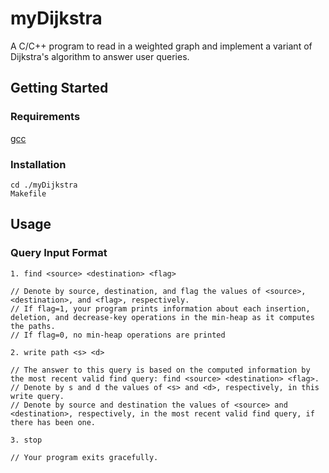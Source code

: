 # myDijkstra

A C/C++ program to read in a weighted graph and implement a variant of Dijkstra's algorithm to answer user queries.

## Getting Started

### Requirements

[gcc](https://gcc.gnu.org/)

### Installation

```
cd ./myDijkstra
Makefile
```
## Usage

### Query Input Format

```
1. find <source> <destination> <flag>

// Denote by source, destination, and flag the values of <source>, <destination>, and <flag>, respectively.
// If flag=1, your program prints information about each insertion, deletion, and decrease-key operations in the min-heap as it computes the paths.
// If flag=0, no min-heap operations are printed

2. write path <s> <d>

// The answer to this query is based on the computed information by the most recent valid find query: find <source> <destination> <flag>.
// Denote by s and d the values of <s> and <d>, respectively, in this write query.
// Denote by source and destination the values of <source> and <destination>, respectively, in the most recent valid find query, if there has been one.

3. stop

// Your program exits gracefully.
```
